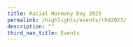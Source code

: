 ```yaml
---
title: Racial Harmony Day 2023
permalink: /highlights/events/rhd2023/
description: ""
third_nav_title: Events
---
```

